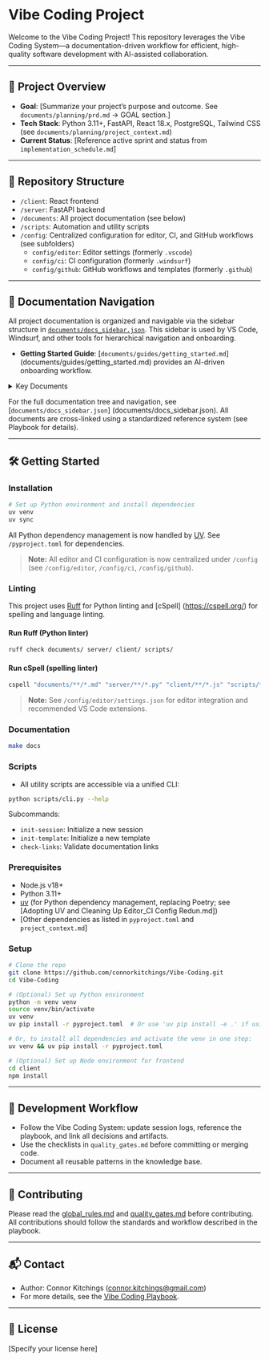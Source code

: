 # Vibe Coding Project

Welcome to the Vibe Coding Project! This repository leverages the Vibe Coding System—a
documentation-driven workflow for efficient, high-quality software development with AI-assisted collaboration.

---

## 🚀 Project Overview

- **Goal**: [Summarize your project’s purpose and outcome. See `documents/planning/prd.md` → GOAL section.]
- **Tech Stack**: Python 3.11+, FastAPI, React 18.x, PostgreSQL, Tailwind CSS (see `documents/planning/project_context.md`)
- **Current Status**: [Reference active sprint and status from `implementation_schedule.md`]

---

## 📂 Repository Structure

- `/client`: React frontend
- `/server`: FastAPI backend
- `/documents`: All project documentation (see below)
- `/scripts`: Automation and utility scripts
- `/config`: Centralized configuration for editor, CI, and GitHub workflows (see subfolders)
  - `config/editor`: Editor settings (formerly `.vscode`)
  - `config/ci`: CI configuration (formerly `.windsurf`)
  - `config/github`: GitHub workflows and templates (formerly `.github`)

---

## 📑 Documentation Navigation

All project documentation is organized and navigable via the sidebar structure in
[`documents/docs_sidebar.json`](documents/docs_sidebar.json). This sidebar is used by VS Code,
Windsurf, and other tools for hierarchical navigation and onboarding.

- **Getting Started Guide**: [`documents/guides/getting_started.md`]
(documents/guides/getting_started.md) provides an AI-driven onboarding workflow.

<details>
<summary>Key Documents</summary>

- **CHANGELOG.md**: [`documents/execution/CHANGELOG.md`](documents/execution/CHANGELOG.md)
- **Playbook**: [`documents/playbook.md`](documents/playbook.md)
- **PRD**: [`documents/planning/prd.md`](documents/planning/prd.md)
- **Scope Appendix**: [`documents/planning/scope_appendix.md`](documents/planning/scope_appendix.md)
- **Implementation Schedule**: [`documents/planning/implementation_schedule.md`](documents/planning/implementation_schedule.md)
- **Project Context**: [`documents/planning/project_context.md`](documents/planning/project_context.md)
- **Dev Log**: [`documents/execution/dev_log.md`](documents/execution/dev_log.md)
- **Knowledge Base**: [`documents/execution/knowledge_base.md`](documents/execution/knowledge_base.md)
- **Quality Gates**: [`documents/execution/quality_gates.md`](documents/execution/quality_gates.md)
- **Guides**: [`documents/guides/`](documents/guides/)
  - **Getting Started**: [`documents/guides/getting_started.md`](documents/guides/getting_started.md)
- **Current Context**: [`documents/_current_context.md`](documents/_current_context.md)

</details>

For the full documentation tree and navigation, see [`documents/docs_sidebar.json`]
(documents/docs_sidebar.json). All documents are cross-linked using a standardized reference system
(see Playbook for details).

---

## 🛠️ Getting Started

### Installation

```bash
# Set up Python environment and install dependencies
uv venv
uv sync
```

All Python dependency management is now handled by [UV](https://github.com/astral-sh/uv).
See `/pyproject.toml` for dependencies.

> **Note:** All editor and CI configuration is now centralized under `/config`
(see `/config/editor`, `/config/ci`, `/config/github`).

### Linting

This project uses [Ruff](https://docs.astral.sh/ruff/) for Python linting and [cSpell]
(<https://cspell.org/>) for spelling and language linting.

#### Run Ruff (Python linter)

```bash
ruff check documents/ server/ client/ scripts/
```

#### Run cSpell (spelling linter)

```bash
cspell "documents/**/*.md" "server/**/*.py" "client/**/*.js" "scripts/**/*.py"
```

> **Note:** See `/config/editor/settings.json` for editor integration and recommended VS Code extensions.
>
### Documentation

```bash
make docs
```

### Scripts

- All utility scripts are accessible via a unified CLI:

```bash
python scripts/cli.py --help
```

Subcommands:

- `init-session`: Initialize a new session
- `init-template`: Initialize a new template
- `check-links`: Validate documentation links

### Prerequisites

- Node.js v18+
- Python 3.11+
- [uv](https://github.com/astral-sh/uv) (for Python dependency management, replacing Poetry;
  see [Adopting UV and Cleaning Up Editor_CI Config Redun.md])
- [Other dependencies as listed in `pyproject.toml` and `project_context.md`]

### Setup

```bash
# Clone the repo
git clone https://github.com/connorkitchings/Vibe-Coding.git
cd Vibe-Coding

# (Optional) Set up Python environment
python -m venv venv
source venv/bin/activate
uv venv
uv pip install -r pyproject.toml  # Or use 'uv pip install -e .' if using editable mode

# Or, to install all dependencies and activate the venv in one step:
uv venv && uv pip install -r pyproject.toml

# (Optional) Set up Node environment for frontend
cd client
npm install
```

---

## 🧭 Development Workflow

- Follow the Vibe Coding System: update session logs, reference the playbook, and link all
  decisions and artifacts.
- Use the checklists in `quality_gates.md` before committing or merging code.
- Document all reusable patterns in the knowledge base.

---

## 🤝 Contributing

Please read the [global_rules.md](documents/global_rules.md) and
[quality_gates.md](documents/execution/quality_gates.md) before contributing. All contributions
should follow the standards and workflow described in the playbook.

---

## 📬 Contact

- Author: Connor Kitchings (<connor.kitchings@gmail.com>)
- For more details, see the [Vibe Coding Playbook](documents/Vibe%20Coding%20Playbook.md).

---

## 📄 License

[Specify your license here]

